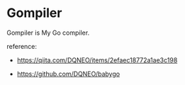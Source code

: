 # Gompiler

Gompiler is My Go compiler.

reference:

- https://qiita.com/DQNEO/items/2efaec18772a1ae3c198

- https://github.com/DQNEO/babygo